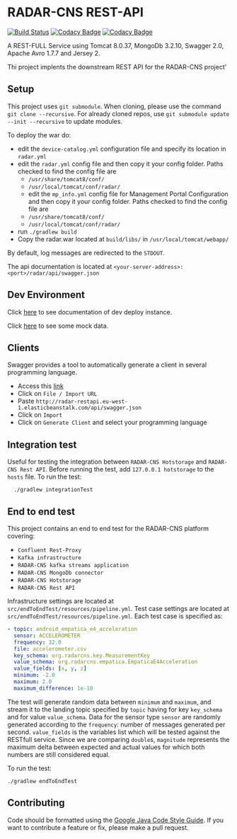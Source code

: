 # RADAR-CNS REST-API

[![Build Status](https://travis-ci.org/RADAR-CNS/RADAR-RestApi.svg?branch=master)](https://travis-ci.org/RADAR-CNS/RADAR-RestApi) [![Codacy Badge](https://api.codacy.com/project/badge/Grade/622b8036e0a5420db5206cdcd55bbd11)](https://www.codacy.com/app/RADAR-CNS/RADAR-RestApi?utm_source=github.com&amp;utm_medium=referral&amp;utm_content=RADAR-CNS/RADAR-RestApi&amp;utm_campaign=Badge_Grade) [![Codacy Badge](https://api.codacy.com/project/badge/Coverage/622b8036e0a5420db5206cdcd55bbd11)](https://www.codacy.com/app/RADAR-CNS/RADAR-RestApi?utm_source=github.com&utm_medium=referral&utm_content=RADAR-CNS/RADAR-RestApi&utm_campaign=Badge_Coverage)

A REST-FULL Service using Tomcat 8.0.37, MongoDb 3.2.10, Swagger 2.0, Apache Avro 1.7.7 and Jersey 2.

Thi project implents the downstream REST API for the RADAR-CNS project'

## Setup
This project uses `git submodule`. When cloning, please use the command `git clone --recursive`. For already cloned repos, use `git submodule update --init --recursive` to update modules.

To deploy the war do:
- edit the `device-catalog.yml` configuration file and specify its location in `radar.yml`
- edit the `radar.yml` config file and then copy it your config folder. Paths checked to find the config file are
  - `/usr/share/tomcat8/conf/`
  - `/usr/local/tomcat/conf/radar/`
  - edit the `mp_info.yml` config file for Management Portal Configuration and then copy it your config folder. Paths checked to find the config file are
  - `/usr/share/tomcat8/conf/`
  - `/usr/local/tomcat/conf/radar/`
- run `./gradlew build`
- Copy the radar.war located at `build/libs/` in `/usr/local/tomcat/webapp/`

By default, log messages are redirected to the `STDOUT`.

The api documentation is located at `<your-server-address>:<port>/radar/api/swagger.json`

## Dev Environment
Click [here](http://radar-restapi.eu-west-1.elasticbeanstalk.com/api/swagger.json) to see documentation of dev deploy instance.

Click [here](http://radar-restapi.eu-west-1.elasticbeanstalk.com/api/subject/getAllSubjects/0) to see some mock data.

## Clients
Swagger provides a tool to automatically generate a client in several programming language.
- Access this [link](http://editor.swagger.io)
- Click on `File / Import URL`
- Paste `http://radar-restapi.eu-west-1.elasticbeanstalk.com/api/swagger.json` 
- Click on `Import`
- Click on `Generate Client` and select your programming language

## Integration test
Useful for testing the integration between `RADAR-CNS Hotstorage` and `RADAR-CNS Rest API`. Before running the test, add `127.0.0.1	hotstorage` to the `hosts` file.
To run the test:
```shell
  ./gradlew integrationTest
```

## End to end test
This project contains an end to end test for the RADAR-CNS platform covering:
- `Confluent Rest-Proxy`
- `Kafka infrastructure`
- `RADAR-CNS kafka streams application`
- `RADAR-CNS MongoDb connector`
- `RADAR-CNS Hotstorage`
- `RADAR-CNS Rest API`

Infrastructure settings are located at `src/endToEndTest/resources/pipeline.yml`.
Test case settings are located at `src/endToEndTest/resources/pipeline.yml`. Each test case is specified as:
```yaml
- topic: android_empatica_e4_acceleration
  sensor: ACCELEROMETER
  frequency: 32.0
  file: accelerometer.csv
  key_schema: org.radarcns.key.MeasurementKey
  value_schema: org.radarcns.empatica.EmpaticaE4Acceleration
  value_fields: [x, y, z]
  minimum: -2.0
  maximum: 2.0
  maximum_difference: 1e-10
```
The test will generate random data between `minimum` and `maximum`, and stream it to the landing topic specified by `topic` having for key `key_schema` and for value `value_schema`. Data for the sensor type `sensor` are randomly generated according to the `frequency`: number of messages generated per second. `value_fields` is the variables list which will be tested against the RESTfull service. Since we are comparing `double`s, `magnitude` represents the maximum delta between expected and actual values for which both numbers are still considered equal.

To run the test:

```shell
./gradlew endToEndTest
```

## Contributing
Code should be formatted using the [Google Java Code Style Guide](https://google.github.io/styleguide/javaguide.html). If you want to contribute a feature or fix, please make a pull request.
